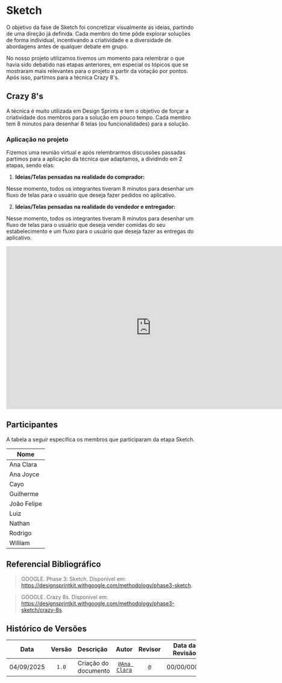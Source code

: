 # Sketch

O objetivo da fase de Sketch foi concretizar visualmente as ideias, partindo de uma direção já definida. Cada membro do time pôde explorar soluções de forma individual, incentivando a criatividade e a diversidade de abordagens antes de qualquer debate em grupo.

No nosso projeto utilizamos tivemos um momento para relembrar o que havia sido debatido nas etapas anteriores, em especial os tópicos que se mostraram mais relevantes para o projeto a partir da votação por pontos. Após isso, partimos para a técnica Crazy 8's.

## Crazy 8's

A técnica é muito utilizada em Design Sprints e tem o objetivo de forçar a criatividade dos membros para a solução em pouco tempo. Cada membro tem 8 minutos para desenhar 8 telas (ou funcionalidades) para a solução.

### Aplicação no projeto

Fizemos uma reunião virtual e após relembrarmos discussões passadas partimos para a aplicação da técnica que adaptamos, a dividindo em 2 etapas, sendo elas:

1. **Ideias/Telas pensadas na realidade do comprador:**

Nesse momento, todos os integrantes tiveram 8 minutos para desenhar um fluxo de telas para o usuário que deseja fazer pedidos no aplicativo.

2. **Ideias/Telas pensadas na realidade do vendedor e entregador:**

Nesse momento, todos os integrantes tiveram 8 minutos para desenhar um fluxo de telas para o usuário que deseja vender comidas do seu estabelecimento e um fluxo para o usuário que deseja fazer as entregas do aplicativo.

<iframe width="768" height="432" src="https://miro.com/app/live-embed/uXjVJPNbTFs=/?embedMode=view_only_without_ui&moveToViewport=5968,-1336,3788,1765&embedId=254925574419" frameborder="0" scrolling="no" allow="fullscreen; clipboard-read; clipboard-write" allowfullscreen></iframe>

## Participantes

A tabela a seguir especifica os membros que participaram da etapa Sketch.

| Nome |
|---|
| Ana Clara |
| Ana Joyce |
| Cayo |
| Guilherme |
| João Felipe |
| Luiz |
| Nathan |
| Rodrigo |
| William |

## Referencial Bibliográfico

> GOOGLE. Phase 3: Sketch. Disponível em: https://designsprintkit.withgoogle.com/methodology/phase3-sketch.

> GOOGLE. Crazy 8s. Disponível em: https://designsprintkit.withgoogle.com/methodology/phase3-sketch/crazy-8s.

## Histórico de Versões
| **Data**       | **Versão** | **Descrição**                         | **Autor**                                      | **Revisor**                                      | **Data da Revisão** |
| :--------: | :----: | :-------------------------------- | :----------------------------------------: | :----------------------------------------: | :-------------: |
| 04/09/2025 |  `1.0`   | Criação do documento | [`@Ana Clara`](https://github.com/anabborges) | [`@`](https://github.com/) |   00/00/0000    |